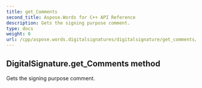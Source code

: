 ```yaml
---
title: get_Comments
second_title: Aspose.Words for C++ API Reference
description: Gets the signing purpose comment. 
type: docs
weight: 0
url: /cpp/aspose.words.digitalsignatures/digitalsignature/get_comments/
---
```

## DigitalSignature.get_Comments method


Gets the signing purpose comment. 

